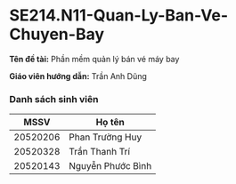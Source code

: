 # SE214.N11-Quan-Ly-Ban-Ve-Chuyen-Bay
__Tên đề tài:__ Phần mềm quản lý bán vé máy bay

__Giáo viên hướng dẫn:__ Trần Anh Dũng
### Danh sách sinh viên
|MSSV|Họ tên|
|----|------|
|20520206|Phan Trường Huy|
|20520328|Trần Thanh Trí|
|20520143|Nguyễn Phước Bình|
